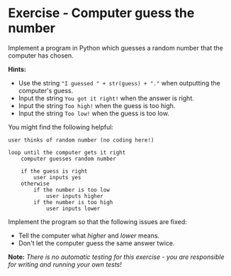 # Exercise - Computer guess the number

Implement a program in Python which guesses a random number that the computer has chosen.

**Hints:**

- Use the string `"I guessed " + str(guess) + "."` when outputting the computer's guess.
- Input the string `You got it right!` when the answer is right.
- Input the string `Too high!` when the guess is too high.
- Input the string `Too low!` when the guess is too low.

You might find the following helpful:

```plaintext
user thinks of random number (no coding here!)

loop until the computer gets it right
    computer guesses random number

    if the guess is right
        user inputs yes
    otherwise
        if the number is too low
            user inputs higher
        if the number is too high
            user inputs lower
```

Implement the program so that the following issues are fixed:

- Tell the computer what *higher* and *lower* means.
- Don't let the computer guess the same answer twice.

**Note:** *There is no automatic testing for this exercise - you are responsible for writing and running your own tests!*
